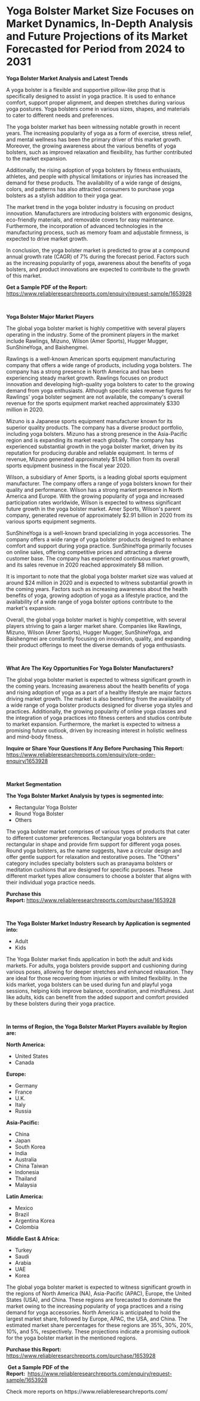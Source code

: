 <p><h1>Yoga Bolster Market Size Focuses on Market Dynamics, In-Depth Analysis and Future Projections of its Market Forecasted for Period from 2024 to 2031</h1></p><p><strong>Yoga Bolster Market Analysis and Latest Trends</strong></p>
<p><p>A yoga bolster is a flexible and supportive pillow-like prop that is specifically designed to assist in yoga practice. It is used to enhance comfort, support proper alignment, and deepen stretches during various yoga postures. Yoga bolsters come in various sizes, shapes, and materials to cater to different needs and preferences.</p><p>The yoga bolster market has been witnessing notable growth in recent years. The increasing popularity of yoga as a form of exercise, stress relief, and mental wellness has been the primary driver of this market growth. Moreover, the growing awareness about the various benefits of yoga bolsters, such as improved relaxation and flexibility, has further contributed to the market expansion.</p><p>Additionally, the rising adoption of yoga bolsters by fitness enthusiasts, athletes, and people with physical limitations or injuries has increased the demand for these products. The availability of a wide range of designs, colors, and patterns has also attracted consumers to purchase yoga bolsters as a stylish addition to their yoga gear.</p><p>The market trend in the yoga bolster industry is focusing on product innovation. Manufacturers are introducing bolsters with ergonomic designs, eco-friendly materials, and removable covers for easy maintenance. Furthermore, the incorporation of advanced technologies in the manufacturing process, such as memory foam and adjustable firmness, is expected to drive market growth.</p><p>In conclusion, the yoga bolster market is predicted to grow at a compound annual growth rate (CAGR) of 7% during the forecast period. Factors such as the increasing popularity of yoga, awareness about the benefits of yoga bolsters, and product innovations are expected to contribute to the growth of this market.</p></p>
<p><strong>Get a Sample PDF of the Report:&nbsp;</strong> <a href="https://www.reliableresearchreports.com/enquiry/request-sample/1653928">https://www.reliableresearchreports.com/enquiry/request-sample/1653928</a></p>
<p>&nbsp;</p>
<p><strong>Yoga Bolster Major Market Players</strong></p>
<p><p>The global yoga bolster market is highly competitive with several players operating in the industry. Some of the prominent players in the market include Rawlings, Mizuno, Wilson (Amer Sports), Hugger Mugger, SunShineYoga, and Baishengmei. </p><p>Rawlings is a well-known American sports equipment manufacturing company that offers a wide range of products, including yoga bolsters. The company has a strong presence in North America and has been experiencing steady market growth. Rawlings focuses on product innovation and developing high-quality yoga bolsters to cater to the growing demand from yoga enthusiasts. Although specific sales revenue figures for Rawlings' yoga bolster segment are not available, the company's overall revenue for the sports equipment market reached approximately $330 million in 2020.</p><p>Mizuno is a Japanese sports equipment manufacturer known for its superior quality products. The company has a diverse product portfolio, including yoga bolsters. Mizuno has a strong presence in the Asia-Pacific region and is expanding its market reach globally. The company has experienced substantial growth in the yoga bolster market, driven by its reputation for producing durable and reliable equipment. In terms of revenue, Mizuno generated approximately $1.94 billion from its overall sports equipment business in the fiscal year 2020.</p><p>Wilson, a subsidiary of Amer Sports, is a leading global sports equipment manufacturer. The company offers a range of yoga bolsters known for their quality and performance. Wilson has a strong market presence in North America and Europe. With the growing popularity of yoga and increased participation rates worldwide, Wilson is expected to witness significant future growth in the yoga bolster market. Amer Sports, Wilson's parent company, generated revenue of approximately $2.91 billion in 2020 from its various sports equipment segments.</p><p>SunShineYoga is a well-known brand specializing in yoga accessories. The company offers a wide range of yoga bolster products designed to enhance comfort and support during yoga practice. SunShineYoga primarily focuses on online sales, offering competitive prices and attracting a diverse customer base. The company has experienced continuous market growth, and its sales revenue in 2020 reached approximately $8 million.</p><p>It is important to note that the global yoga bolster market size was valued at around $24 million in 2020 and is expected to witness substantial growth in the coming years. Factors such as increasing awareness about the health benefits of yoga, growing adoption of yoga as a lifestyle practice, and the availability of a wide range of yoga bolster options contribute to the market's expansion.</p><p>Overall, the global yoga bolster market is highly competitive, with several players striving to gain a larger market share. Companies like Rawlings, Mizuno, Wilson (Amer Sports), Hugger Mugger, SunShineYoga, and Baishengmei are constantly focusing on innovation, quality, and expanding their product offerings to meet the diverse demands of yoga enthusiasts.</p></p>
<p>&nbsp;</p>
<p><strong>What Are The Key Opportunities For Yoga Bolster Manufacturers?</strong></p>
<p><p>The global yoga bolster market is expected to witness significant growth in the coming years. Increasing awareness about the health benefits of yoga and rising adoption of yoga as a part of a healthy lifestyle are major factors driving market growth. The market is also benefiting from the availability of a wide range of yoga bolster products designed for diverse yoga styles and practices. Additionally, the growing popularity of online yoga classes and the integration of yoga practices into fitness centers and studios contribute to market expansion. Furthermore, the market is expected to witness a promising future outlook, driven by increasing interest in holistic wellness and mind-body fitness.</p></p>
<p><strong>Inquire or Share Your Questions If Any Before Purchasing This Report:</strong> <a href="https://www.reliableresearchreports.com/enquiry/pre-order-enquiry/1653928">https://www.reliableresearchreports.com/enquiry/pre-order-enquiry/1653928</a></p>
<p>&nbsp;</p>
<p><strong>Market Segmentation</strong></p>
<p><strong>The Yoga Bolster Market Analysis by types is segmented into:</strong></p>
<p><ul><li>Rectangular Yoga Bolster</li><li>Round Yoga Bolster</li><li>Others</li></ul></p>
<p><p>The yoga bolster market comprises of various types of products that cater to different customer preferences. Rectangular yoga bolsters are rectangular in shape and provide firm support for different yoga poses. Round yoga bolsters, as the name suggests, have a circular design and offer gentle support for relaxation and restorative poses. The "Others" category includes specialty bolsters such as pranayama bolsters or meditation cushions that are designed for specific purposes. These different market types allow consumers to choose a bolster that aligns with their individual yoga practice needs.</p></p>
<p><strong>Purchase this Report:&nbsp;</strong><a href="https://www.reliableresearchreports.com/purchase/1653928">https://www.reliableresearchreports.com/purchase/1653928</a></p>
<p>&nbsp;</p>
<p><strong>The Yoga Bolster Market Industry Research by Application is segmented into:</strong></p>
<p><ul><li>Adult</li><li>Kids</li></ul></p>
<p><p>The Yoga Bolster market finds application in both the adult and kids markets. For adults, yoga bolsters provide support and cushioning during various poses, allowing for deeper stretches and enhanced relaxation. They are ideal for those recovering from injuries or with limited flexibility. In the kids market, yoga bolsters can be used during fun and playful yoga sessions, helping kids improve balance, coordination, and mindfulness. Just like adults, kids can benefit from the added support and comfort provided by these bolsters during their yoga practice.</p></p>
<p>&nbsp;</p>
<p><strong>In terms of Region, the Yoga Bolster Market Players available by Region are:</strong></p>
<p>
    <p> <strong> North America: </strong>
        <ul>
            <li>United States</li>
            <li>Canada</li>
        </ul>
        </p> 
    <p> <strong> Europe: </strong>
        <ul>
            <li>Germany</li>
            <li>France</li>
            <li>U.K.</li>
            <li>Italy</li>
            <li>Russia</li>
        </ul>
        </p> 
    <p> <strong> Asia-Pacific: </strong>
        <ul>
            <li>China</li>
            <li>Japan</li>
            <li>South Korea</li>
            <li>India</li>
            <li>Australia</li>
            <li>China Taiwan</li>
            <li>Indonesia</li>
            <li>Thailand</li>
            <li>Malaysia</li>
        </ul>
        </p> 
    <p> <strong> Latin America: </strong>
        <ul>
            <li>Mexico</li>
            <li>Brazil</li>
            <li>Argentina Korea</li>
            <li>Colombia</li>
        </ul>
        </p> 
    <p> <strong> Middle East & Africa: </strong>
        <ul>
            <li>Turkey</li>
            <li>Saudi</li>
            <li>Arabia</li>
            <li>UAE</li>
            <li>Korea</li>
        </ul>
    </p>
    </p>
<p><p>The global yoga bolster market is expected to witness significant growth in the regions of North America (NA), Asia-Pacific (APAC), Europe, the United States (USA), and China. These regions are forecasted to dominate the market owing to the increasing popularity of yoga practices and a rising demand for yoga accessories. North America is anticipated to hold the largest market share, followed by Europe, APAC, the USA, and China. The estimated market share percentages for these regions are 35%, 30%, 20%, 10%, and 5%, respectively. These projections indicate a promising outlook for the yoga bolster market in the mentioned regions.</p></p>
<p><strong>Purchase this Report: </strong><a href="https://www.reliableresearchreports.com/purchase/1653928">https://www.reliableresearchreports.com/purchase/1653928</a></p>
<p>&nbsp;<strong>Get a Sample PDF of the Report:&nbsp;&nbsp;</strong><a href="https://www.reliableresearchreports.com/enquiry/request-sample/1653928">https://www.reliableresearchreports.com/enquiry/request-sample/1653928</a></p>
<p><strong></strong></p>
<p>Check more reports on https://www.reliableresearchreports.com/</p>